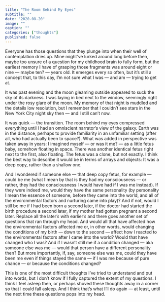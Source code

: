 ```yaml
---
title: "The Room Behind My Eyes"
subtitle: ""
date: "2020-08-20"
image: ""
caption: ""
categories: ["thoughts"]
published: false
---
```


Everyone has those questions that they plunge into when their well of contemplation dries up. Mine might’ve lurked around long before then, maybe too unsure of a question for my childhood brain to fully form, but the earliest memory I have of grasping those fragments was around eight or nine — maybe ten? — years old. It emerges every so often, but it’s still a concept that, to this day, I’m not sure what I was — and am — trying to get at.

It was past evening and the moon gleaming outside appeared to suck the sky of its darkness. I was laying in bed next to the window, seemingly right under the rosy glare of the moon. My memory of that night is muddled and the details low resolution, but I remember that I couldn’t see stars in the New York City night sky then — and I still can’t now.

It was quick — the transition. The room behind my eyes compressed everything until I had an omniscient narrator’s view of the galaxy. Earth was in the distance, perhaps to provide familiarity in an unfamiliar setting (after all, who had actually been to space?). What was added in perspective was taken away in years: I imagined myself — or was it me? — as a little fetus baby, somehow floating in space. There was another identical fetus right next to the first, also floating. The fetus was a clone, but not exactly. I think the best way to describe it would be in terms of arrays and objects: It was a deep copy, rather than a shallow one.

And I wondered if someone else — that deep copy fetus, for example — could be me (what I mean by that is they had my consciousness — or rather, they had the consciousness I would have had if I was me instead). If they were indeed me, would they have the same personality (by personality I mean the essence of someone, before they came into the world, and all of the environmental factors and nurturing came into play)? And if not, would I still be me if I had been born a second later, if the doctor had started the birth procedure a second later, if my mother had gotten pregnant a second later. Replace all the later’s with earlier’s and there goes another set of questions that ran through my head. And would all that have affected how the environmental factors affected me or, in other words, would changing the conditions of my birth — down to the second — affect how I reacted to the environmental factors after I came into the world? Would that have changed who I was? And if I wasn’t still me if a condition changed — aka someone else was me — would that person have a different personality then? But more importantly, if, say, someone else was me, could they have been me even if things stayed the same — if I was me because of pure chance — or because the conditions changed?

This is one of the most difficult thoughts I’ve tried to understand and put into words, but I don’t know if I fully captured the extent of my questions. I think I feel asleep then, or perhaps shoved these thoughts away in a corner so that I could fall asleep. And I think that’s what I’ll do again — at least, until the next time these questions pops into my head.
